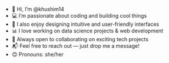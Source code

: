 - 👋 Hi, I’m @khushim14  
- 💻 I’m passionate about coding and building cool things 
- 🎨 I also enjoy designing intuitive and user-friendly interfaces  
- 📊 I love working on data science projects & web development  
- 🤝 Always open to collaborating on exciting tech projects  
- 📬 Feel free to reach out — just drop me a message!  
- 😊 Pronouns: she/her

<!---
khushim14/khushim14 is a ✨ special ✨ repository because its `README.md` (this file) appears on your GitHub profile.
You can click the Preview link to take a look at your changes.
--->
